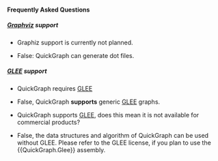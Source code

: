 #### Frequently Asked Questions

##### [Graphviz](Graphviz) support

* Graphiz support is currently not planned.

* False: QuickGraph can generate dot files.

##### [GLEE](GLEE) support

* QuickGraph requires [GLEE](GLEE)

* False, QuickGraph **supports** generic [GLEE](GLEE) graphs.

* QuickGraph supports [GLEE](GLEE), does this mean it is not available for commercial products?

* False, the data structures and algorithm of QuickGraph can be used without GLEE. Please refer to the GLEE license, if you plan to use the {{QuickGraph.Glee}} assembly.